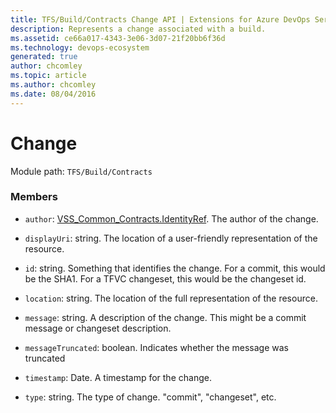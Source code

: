 ```yaml
---
title: TFS/Build/Contracts Change API | Extensions for Azure DevOps Services
description: Represents a change associated with a build.
ms.assetid: ce66a017-4343-3e06-3d07-21f20bb6f36d
ms.technology: devops-ecosystem
generated: true
author: chcomley
ms.topic: article
ms.author: chcomley
ms.date: 08/04/2016
---
```


# Change

Module path: `TFS/Build/Contracts`

### Members

- `author`: [VSS_Common_Contracts.IdentityRef](../../../VSS/WebApi/Contracts/IdentityRef.md). The author of the change.

- `displayUri`: string. The location of a user-friendly representation of the resource.

- `id`: string. Something that identifies the change. For a commit, this would be the SHA1. For a TFVC changeset, this would be the changeset id.

- `location`: string. The location of the full representation of the resource.

- `message`: string. A description of the change. This might be a commit message or changeset description.

- `messageTruncated`: boolean. Indicates whether the message was truncated

- `timestamp`: Date. A timestamp for the change.

- `type`: string. The type of change. &quot;commit&quot;, &quot;changeset&quot;, etc.
